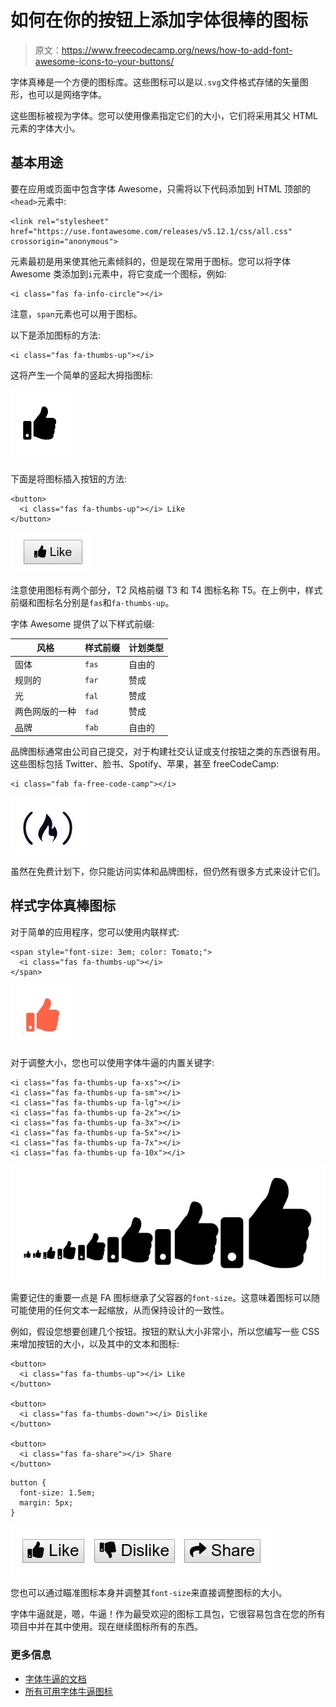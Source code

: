 # 如何在你的按钮上添加字体很棒的图标

> 原文：<https://www.freecodecamp.org/news/how-to-add-font-awesome-icons-to-your-buttons/>

字体真棒是一个方便的图标库。这些图标可以是以`.svg`文件格式存储的矢量图形，也可以是网络字体。

这些图标被视为字体。您可以使用像素指定它们的大小，它们将采用其父 HTML 元素的字体大小。

## 基本用途

要在应用或页面中包含字体 Awesome，只需将以下代码添加到 HTML 顶部的`<head>`元素中:

```
<link rel="stylesheet" href="https://use.fontawesome.com/releases/v5.12.1/css/all.css" crossorigin="anonymous">
```

元素最初是用来使其他元素倾斜的，但是现在常用于图标。您可以将字体 Awesome 类添加到`i`元素中，将它变成一个图标，例如:

```
<i class="fas fa-info-circle"></i>
```

注意，`span`元素也可以用于图标。

以下是添加图标的方法:

```
<i class="fas fa-thumbs-up"></i>
```

这将产生一个简单的竖起大拇指图标:

![thumbs-up](img/edef027a7c3147bb5ee1d28e72026696.png)

下面是将图标插入按钮的方法:

```
<button>
  <i class="fas fa-thumbs-up"></i> Like
</button>
```

![thumbs-up-btn](img/94b988e1a3df8f17f3349aa0f7a2a4ce.png)

注意使用图标有两个部分，T2 风格前缀 T3 和 T4 图标名称 T5。在上例中，样式前缀和图标名分别是`fas`和`fa-thumbs-up`。

字体 Awesome 提供了以下样式前缀:

| 风格 | 样式前缀 | 计划类型 |
| --- | --- | --- |
| 固体 | `fas` | 自由的 |
| 规则的 | `far` | 赞成 |
| 光 | `fal` | 赞成 |
| 两色网版的一种 | `fad` | 赞成 |
| 品牌 | `fab` | 自由的 |

品牌图标通常由公司自己提交，对于构建社交认证或支付按钮之类的东西很有用。这些图标包括 Twitter、脸书、Spotify、苹果，甚至 freeCodeCamp:

```
<i class="fab fa-free-code-camp"></i>
```

![fcc-fa-icon](img/ef36620d8527eab9ab2cd93e3a236e2a.png)

虽然在免费计划下，你只能访问实体和品牌图标，但仍然有很多方式来设计它们。

## 样式字体真棒图标

对于简单的应用程序，您可以使用内联样式:

```
<span style="font-size: 3em; color: Tomato;">
  <i class="fas fa-thumbs-up"></i>
</span>
```

![styled-thumbs-up](img/248617b7a6ec250b3e9e744c2946f733.png)

对于调整大小，您也可以使用字体牛逼的内置关键字:

```
<i class="fas fa-thumbs-up fa-xs"></i>
<i class="fas fa-thumbs-up fa-sm"></i>
<i class="fas fa-thumbs-up fa-lg"></i>
<i class="fas fa-thumbs-up fa-2x"></i>
<i class="fas fa-thumbs-up fa-3x"></i>
<i class="fas fa-thumbs-up fa-5x"></i>
<i class="fas fa-thumbs-up fa-7x"></i>
<i class="fas fa-thumbs-up fa-10x"></i>
```

![sizing-keywords](img/98d91defcf54e394ecac9101739a308a.png)

需要记住的重要一点是 FA 图标继承了父容器的`font-size`。这意味着图标可以随可能使用的任何文本一起缩放，从而保持设计的一致性。

例如，假设您想要创建几个按钮。按钮的默认大小非常小，所以您编写一些 CSS 来增加按钮的大小，以及其中的文本和图标:

```
<button>
  <i class="fas fa-thumbs-up"></i> Like
</button>

<button>
  <i class="fas fa-thumbs-down"></i> Dislike
</button>

<button>
  <i class="fas fa-share"></i> Share
</button>
```

```
button {
  font-size: 1.5em;
  margin: 5px;
}
```

![buttons-ex](img/b68012309bc5b889536ea13521da733b.png)

您也可以通过瞄准图标本身并调整其`font-size`来直接调整图标的大小。

字体牛逼就是，嗯，牛逼！作为最受欢迎的图标工具包，它很容易包含在您的所有项目中并在其中使用。现在继续图标所有的东西。

### 更多信息

*   [字体牛逼的文档](https://fontawesome.com/how-to-use/on-the-web/referencing-icons/basic-use)
*   [所有可用字体牛逼图标](https://fontawesome.com/icons)